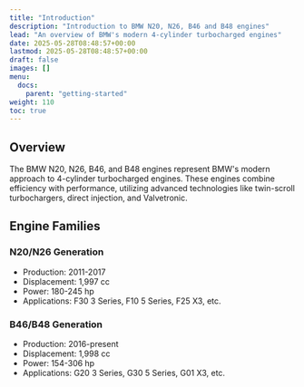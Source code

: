 ```yaml
---
title: "Introduction"
description: "Introduction to BMW N20, N26, B46 and B48 engines"
lead: "An overview of BMW's modern 4-cylinder turbocharged engines"
date: 2025-05-28T08:48:57+00:00
lastmod: 2025-05-28T08:48:57+00:00
draft: false
images: []
menu:
  docs:
    parent: "getting-started"
weight: 110
toc: true
---
```


## Overview

The BMW N20, N26, B46, and B48 engines represent BMW's modern approach to 4-cylinder turbocharged engines. These engines combine efficiency with performance, utilizing advanced technologies like twin-scroll turbochargers, direct injection, and Valvetronic.

## Engine Families

### N20/N26 Generation
- Production: 2011-2017
- Displacement: 1,997 cc
- Power: 180-245 hp
- Applications: F30 3 Series, F10 5 Series, F25 X3, etc.

### B46/B48 Generation
- Production: 2016-present
- Displacement: 1,998 cc
- Power: 154-306 hp
- Applications: G20 3 Series, G30 5 Series, G01 X3, etc. 